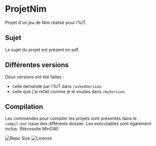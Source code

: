 # ProjetNim
Projet d'un jeu de Nim réalisé pour l'IUT.

## Sujet
Le sujet du projet est présent en pdf.

## Différentes versions
Deux versions ont été faites :
- celle demandé par l'IUT dans `/askedVersion`.
- celle que j'ai refait comme je le voulais dans `/myVersion`.

## Compilation
Les commandes pour compiler les projets sont présentes dans le `compil.bat` issue des différents dossier.
Les executables sont également inclus. (Nécessite MinGW)

![Repo Size](https://img.shields.io/github/repo-size/avan0x/IUT-ProjetNim?logo=github)
![License](https://img.shields.io/github/license/avan0x/IUT-ProjetNim?logo=github)
